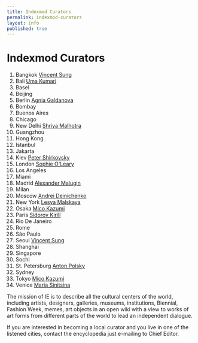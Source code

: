 ```yaml
---
title: Indexmod Curators
permalink: indexmod-curators
layout: info
published: true
---
```


# Indexmod Curators

1. Bangkok [Vincent Sung](sung-vincent)
1. Bali [Uma Kumari](kumari-uma)
1. Basel
1. Beijing
1. Berlin [Agnia Galdanova](galdanova-agnia)
1. Bombay
1. Buenos Aires
1. Chicago
1. New Delhi [Shriya Malhotra](malhotra-shriya)
1. Guangzhou
1. Hong Kong
1. Istanbul
1. Jakarta 
1. Kiev [Peter Shirkovsky](shirkovsky-peter)
1. London [Sophie O'Leary](o-leary-sophie)
1. Los Angeles
1. Miami
1. Madrid [Alexander Malugin](malugin-alexander)
1. Milan
1. Moscow [Andrei Deinichenko](deinichenko-andrei)
1. New York [Lesya Malskaya](malskaya-lesya)
1. Osaka [Mico Kazumi](kazumi-mico)
1. Paris [Sidorov Kirill](kirill-sidorov)
1. Rio De Janeiro
1. Rome
1. São Paulo
1. Seoul [Vincent Sung](sung-vincent)
1. Shanghai
1. Singapore 
1. Sochi
1. St. Petersburg [Anton Polsky](polsky-anton)
1. Sydney 
1. Tokyo [Mico Kazumi](kazumi-mico)
1. Venice [Maria Sinitsina](sinitsina-maria)

The mission of IE is to describe all the cultural centers of the world, including artists, designers, galleries, museums, institutions, Biennial, Fashion Week, memes, art objects in an open wiki with a view to works of art forms from different parts of the world to lead an independent dialogue.

If you are interested in becoming a local curator and you live in one of the listened cities, contact the encyclopedia just e-mailing to Chief Editor.
